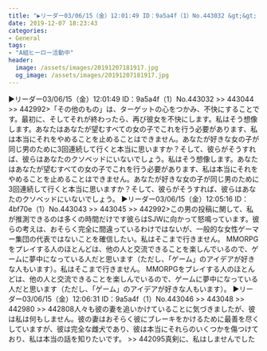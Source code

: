 ```yaml
---
title: "▶リーダー03/06/15（金）12:01:49 ID：9a5a4f（1）No.443032 &gt;&gt; 443044 &gt;&gt; 442992&gt;「その他のもの」は、ターゲットの心をつかみ、不快にすることです。"
date: 2019-12-07 18:23:43
categories:
- General
tags:
- "A組ヒーロー活動中"
header:
  image: /assets/images/20191207181917.jpg
  og_image: /assets/images/20191207181917.jpg
---
```


▶リーダー03/06/15（金）12:01:49 ID：9a5a4f（1）No.443032 &gt;&gt; 443044 &gt;&gt; 442992&gt;「その他のもの」は、ターゲットの心をつかみ、不快にすることです。最初に、そしてそれが終わったら、再び彼女を不快にします。私はそう想像します。あなたはあなたが望むすべての女の子でこれを行う必要があります、私は本当にそれをやめることを止めることはできません。あなたが好きな女の子が同じ男のために3回連続して行くと本当に思いますか？そして、彼らがそうすれば、彼らはあなたのクソベッドにいないでしょう。私はそう想像します。あなたはあなたが望むすべての女の子でこれを行う必要があります、私は本当にそれをやめることを止めることはできません。あなたが好きな女の子が同じ男のために3回連続して行くと本当に思いますか？そして、彼らがそうすれば、彼らはあなたのクソベッドにいないでしょう。 ▶リーダー03/06/15（金）12:05:16 ID：4bf70e（1）No.443043 &gt;&gt; 443045 &gt;&gt; 442992&gt;この男の投稿に関して、私が推測できるのは多くの時間だけです彼らはSJWに向かって怒鳴っています。彼らの考えは、おそらく完全に間違っているわけではないが、一般的な女性ゲーマー集団の代表ではないことを確信したい。私はそこまで行きません。 MMORPGをプレイする人のほとんどは、他の人と交流できることを楽しんでいるので、ゲームに夢中になっている人だと思います（ただし、「ゲーム」のアイデアが好きな人もいます）。私はそこまで行きません。 MMORPGをプレイする人のほとんどは、他の人と交流できることを楽しんでいるので、ゲームに夢中になっている人だと思います（ただし、「ゲーム」のアイデアが好きな人もいます）。 ▶リーダー03/06/15（金）12:06:31 ID：9a5a4f（1）No.443046 &gt;&gt; 443048 &gt;&gt; 442980 &gt;&gt; 442808人々も彼の妻を追いかけていることに気づきましたが、彼は私は何もしません。彼の妻はおそらく彼にブレーキをかけるために最善を尽くしていますが、彼は完全な雌犬であり、彼は本当にそれらのいくつかを傷つけており、私は本当の話を知りたいです。 &gt;&gt; 442095真剣に、私はしませんでした
